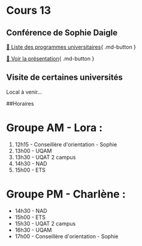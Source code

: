 # Cours 13 
## Conférence de Sophie Daigle
[📁 Liste des programmes universitaires](https://cmontmorency365-my.sharepoint.com/:b:/g/personal/lora_boisvert_cmontmorency_qc_ca/ETbq33-qauRKmL9VkGECe3kB02iCvtmsi3WX6r5CRuSWtg?e=ERkQGE){ .md-button }       

[📁 Voir la présentation](https://cmontmorency365-my.sharepoint.com/:b:/g/personal/lora_boisvert_cmontmorency_qc_ca/EdZ4ebdwqp9PjwpMx9Ee38gB2LUsm4zZsBa3hNZxZhMaEQ?e=fyq6OX){ .md-button }       

## Visite de certaines universités
Local à venir...

##Horaires
# Groupe AM - Lora : 
1. 12h15 - Conseillère d'orientation - Sophie
2. 13h00 - UQAM
3. 13h30 - UQAT 2 campus
4. 14h30 - NAD
5. 15h00 - ETS

# Groupe PM - Charlène :
- 14h30 - NAD
- 15h00 - ETS
- 15h30 - UQAT 2 campus
- 16h30 - UQAM
- 17h00 - Conseillère d'orientation - Sophie

